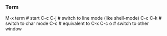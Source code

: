 ### Term

M-x term # start
C-c C-j  # switch to line mode (like shell-mode)
C-c C-k  # switch to char mode
C-c      # equivalent to C-x
C-c o    # switch to other window